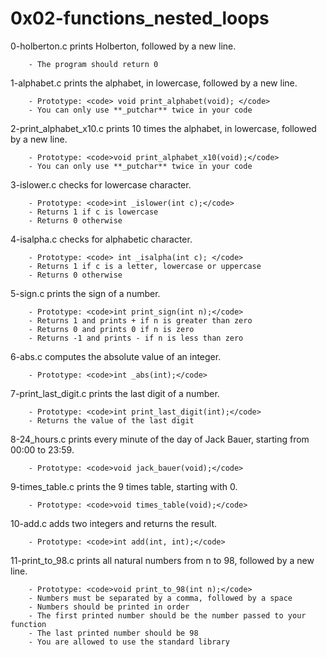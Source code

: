 # 0x02-functions_nested_loops

0-holberton.c prints Holberton, followed by a new line.

        - The program should return 0

1-alphabet.c prints the alphabet, in lowercase, followed by a new line.

        - Prototype: <code> void print_alphabet(void); </code>
        - You can only use **_putchar** twice in your code

2-print_alphabet_x10.c prints 10 times the alphabet, in lowercase, followed by a new line.

        - Prototype: <code>void print_alphabet_x10(void);</code>
        - You can only use **_putchar** twice in your code

3-islower.c checks for lowercase character.

        - Prototype: <code>int _islower(int c);</code>
        - Returns 1 if c is lowercase
        - Returns 0 otherwise

4-isalpha.c checks for alphabetic character.

        - Prototype: <code> int _isalpha(int c); </code>
        - Returns 1 if c is a letter, lowercase or uppercase
        - Returns 0 otherwise

5-sign.c prints the sign of a number.

        - Prototype: <code>int print_sign(int n);</code>
        - Returns 1 and prints + if n is greater than zero
        - Returns 0 and prints 0 if n is zero
        - Returns -1 and prints - if n is less than zero


6-abs.c computes the absolute value of an integer.

        - Prototype: <code>int _abs(int);</code>


7-print_last_digit.c prints the last digit of a number.

        - Prototype: <code>int print_last_digit(int);</code>
        - Returns the value of the last digit


8-24_hours.c prints every minute of the day of Jack Bauer, starting from 00:00 to 23:59.

        - Prototype: <code>void jack_bauer(void);</code>


9-times_table.c prints the 9 times table, starting with 0.

        - Prototype: <code>void times_table(void);</code>

 
10-add.c adds two integers and returns the result.

        - Prototype: <code>int add(int, int);</code>

11-print_to_98.c prints all natural numbers from n to 98, followed by a new line.

        - Prototype: <code>void print_to_98(int n);</code>
        - Numbers must be separated by a comma, followed by a space
        - Numbers should be printed in order
        - The first printed number should be the number passed to your function
        - The last printed number should be 98
        - You are allowed to use the standard library